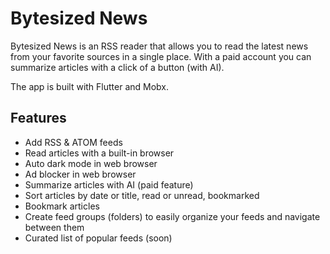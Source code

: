 # Bytesized News

Bytesized News is an RSS reader that allows you to read the latest news from your favorite sources in a single place.
With a paid account you can summarize articles with a click of a button (with AI).

The app is built with Flutter and Mobx.

## Features

- Add RSS & ATOM feeds
- Read articles with a built-in browser
- Auto dark mode in web browser
- Ad blocker in web browser
- Summarize articles with AI (paid feature)
- Sort articles by date or title, read or unread, bookmarked
- Bookmark articles
- Create feed groups (folders) to easily organize your feeds and navigate between them
- Curated list of popular feeds (soon)
